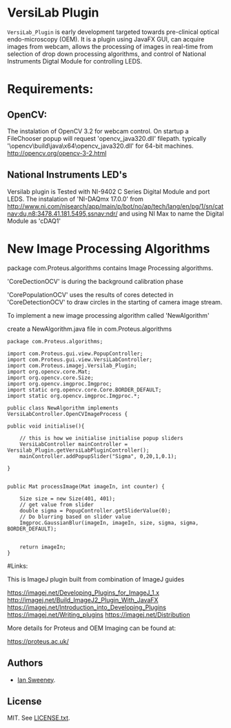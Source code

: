 # VersiLab Plugin

`VersiLab_Plugin` is early development targeted towards pre-clinical 
optical endo-microscopy (OEM). It is a plugin using JavaFX GUI, can acquire images from webcam, allows the processing of images in real-time from selection of drop down processing algorithms, and control of National Instruments Digtal Module for controlling LEDS.

# Requirements: 

## OpenCV:

The instalation of OpenCV 3.2 for webcam control. On startup a FileChooser popup will request 'opencv_java320.dll' filepath. typically '\opencv\build\java\x64\opencv_java320.dll' for 64-bit machines. http://opencv.org/opencv-3-2.html



## National Instruments LED's

Versilab plugin is Tested with NI-9402 C Series Digital Module and port LEDS. The instalation of 'NI-DAQmx 17.0.0' from http://www.ni.com/nisearch/app/main/p/bot/no/ap/tech/lang/en/pg/1/sn/catnav:du,n8:3478.41.181.5495,ssnav:ndr/
and using NI Max to name the Digital Module as 'cDAQ1'



# New Image Processing Algorithms

package com.Proteus.algorithms contains Image Processing algorithms.

'CoreDectionOCV' is during the background calibration phase

'CorePopulationOCV' uses the results of cores detected in 'CoreDetectionOCV' to draw circles in the starting of camera image stream.

To implement a new image processing algorithm called 'NewAlgorithm' 

create a  NewAlgorithm.java file in com.Proteus.algorithms
	
	
	
	package com.Proteus.algorithms;
	
	import com.Proteus.gui.view.PopupController;
	import com.Proteus.gui.view.VersiLabController;
	import com.Proteus.imagej.Versilab_Plugin;
	import org.opencv.core.Mat;
	import org.opencv.core.Size;
	import org.opencv.imgproc.Imgproc;
	import static org.opencv.core.Core.BORDER_DEFAULT;
	import static org.opencv.imgproc.Imgproc.*; 
	
	public class NewAlgorithm implements VersiLabController.OpenCVImageProcess {
	
	public void initialise(){
	
		// this is how we initialise initialise popup sliders
		VersiLabController mainController = 		Versilab_Plugin.getVersiLabPluginController();
		mainController.addPopupSlider("Sigma", 0,20,1,0.1);
		
	}
	
	
	public Mat processImage(Mat imageIn, int counter) {

		Size size = new Size(401, 401);
		// get value from slider
		double sigma = PopupController.getSliderValue(0); 
		// Do blurring based on slider value
		Imgproc.GaussianBlur(imageIn, imageIn, size, sigma, sigma, BORDER_DEFAULT);
			
			
		return imageIn;
    }

		



#Links:

This is ImageJ plugin built from combination of ImageJ guides

https://imagej.net/Developing_Plugins_for_ImageJ_1.x
http://imagej.net/Build_ImageJ2_Plugin_With_JavaFX
https://imagej.net/Introduction_into_Developing_Plugins
https://imagej.net/Writing_plugins
https://imagej.net/Distribution

More details for Proteus and OEM Imaging can be found at: 

https://proteus.ac.uk/

## Authors

- [Ian Sweeney](mailto:sweeney.ian@gmail.com).

## License

MIT. See [LICENSE.txt](LICENSE.txt).